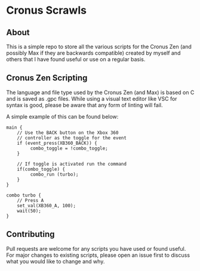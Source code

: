 # Cronus Scrawls

## About
This is a simple repo to store all the various scripts for the Cronus Zen (and possibly Max if they are backwards compatible) created by myself and others that I have found useful or use on a regular basis.

## Cronus Zen Scripting
The language and file type used by the Cronus Zen (and Max) is based on C and is saved as .gpc files. While using a visual text editor like VSC for syntax is good, please be aware that any form of linting will fail.

A simple example of this can be found below:
```
main {
    // Use the BACK button on the Xbox 360 
    // controller as the toggle for the event
    if (event_press(XB360_BACK)) {
         combo_toggle = !combo_toggle;
    }
    
    // If toggle is activated run the command
    if(combo_toggle) {
         combo_run (turbo);
    }
}
 
combo turbo {
    // Press A
    set_val(XB360_A, 100);
    wait(50);
}
```

## Contributing
Pull requests are welcome for any scripts you have used or found useful. For major changes to existing scripts, please open an issue first to discuss what you would like to change and why.